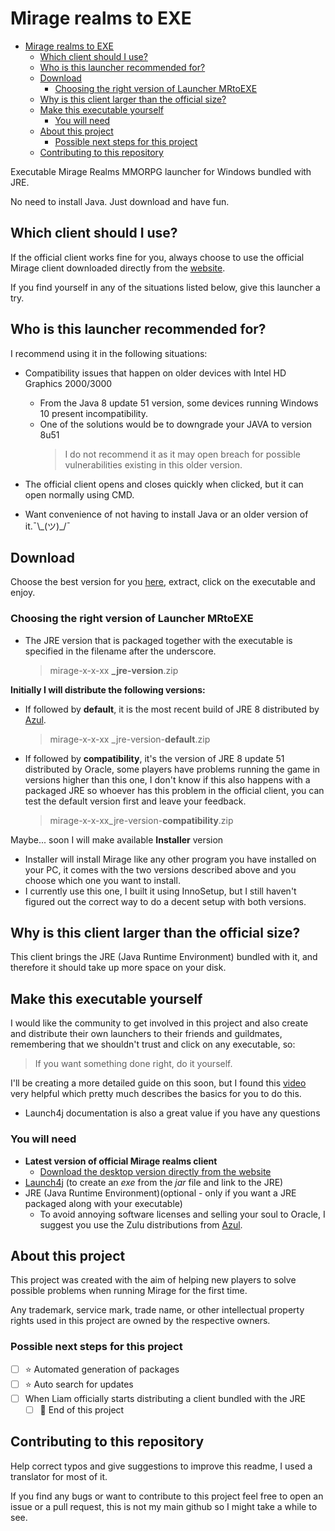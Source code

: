 # Mirage realms to EXE

- [Mirage realms to EXE](#mirage-realms-to-exe)
  - [Which client should I use?](#which-client-should-i-use)
  - [Who is this launcher recommended for?](#who-is-this-launcher-recommended-for)
  - [Download](#download)
    - [Choosing the right version of Launcher MRtoEXE](#choosing-the-right-version-of-launcher-mrtoexe)
  - [Why is this client larger than the official size?](#why-is-this-client-larger-than-the-official-size)
  - [Make this executable yourself](#make-this-executable-yourself)
    - [You will need](#you-will-need)
  - [About this project](#about-this-project)
    - [Possible next steps for this project](#possible-next-steps-for-this-project)
  - [Contributing to this repository](#contributing-to-this-repository)

Executable Mirage Realms MMORPG launcher for Windows  bundled with JRE.

No need to install Java. Just download and have fun.

## Which client should I use?

If the official client works fine for you, always choose to use the official Mirage client downloaded directly from the [website](https://www.miragerealms.co.uk/devblog/play/).

If you find yourself in any of the situations listed below, give this launcher a try.

## Who is this launcher recommended for?

I recommend using it in the following situations:

- Compatibility issues that happen on older devices with Intel HD Graphics 2000/3000

  - From the Java 8 update 51 version, some devices running Windows 10 present incompatibility.
  - One of the solutions would be to downgrade your JAVA to version 8u51
       > I do not recommend it as it may open breach for possible vulnerabilities existing in this older version.

- The official client opens and closes quickly when clicked, but it can open normally using CMD.

- Want convenience of not having to install Java or an older version of it.¯\\\_(ツ)\_/¯
  
## Download

Choose the best version for you [here](https://github.com/cent222/MRtoEXE/releases), extract, click on the executable and enjoy.

### Choosing the right version of Launcher MRtoEXE

- The JRE version that is packaged together with the executable is specified in the filename after the underscore.
   > mirage-x-x-xx **_jre-version**.zip

**Initially I will distribute the following versions:**

- If followed by **default**, it is the most recent build of JRE 8 distributed by [Azul](https://www.azul.com/downloads/?package=jdk).
   > mirage-x-x-xx _jre-version-**default**.zip

- If followed by **compatibility**, it's the version of JRE 8 update 51 distributed by Oracle, some players have problems running the game in versions higher than this one, I don't know if this also happens with a packaged JRE so whoever has this problem in the official client, you can test the default version first and leave your feedback.
   > mirage-x-x-xx_jre-version-**compatibility**.zip

Maybe... soon I will make available **Installer** version

- Installer will install Mirage like any other program you have installed on your PC, it comes with the two versions described above and you choose which one you want to install.
- I currently use this one, I built it using InnoSetup, but I still haven't figured out the correct way to do a decent setup with both versions.

## Why is this client larger than the official size?

This client brings the JRE (Java Runtime Environment) bundled with it, and therefore it should take up more space on your disk.

## Make this executable yourself

I would like the community to get involved in this project and also create and distribute their own launchers to their friends and guildmates, remembering that we shouldn't trust and click on any executable, so:

> If you want something done right, do it yourself.

I'll be creating a more detailed guide on this soon, but I found this [video](https://www.youtube.com/watch?v=51iMSVUOQNM) very helpful which pretty much describes the basics for you to do this.

- Launch4j documentation is also a great value if you have any questions

### You will need

- **Latest version of official Mirage realms client**
  - [Download the desktop version directly from the website](https://www.miragerealms.co.uk/devblog/play/)
- [Launch4j](https://launch4j.sourceforge.net/) (to create an _exe_ from the _jar_ file and link to the JRE)
- JRE (Java Runtime Environment)(optional - only if you want a JRE packaged along with your executable)
  - To avoid annoying software licenses and selling your soul to Oracle, I suggest you use the Zulu distributions from [Azul](https://www.azul.com/downloads/?package=jdk).

## About this project

This project was created with the aim of helping new players to solve possible problems when running Mirage for the first time.

Any trademark, service mark, trade name, or other intellectual property rights used in this project are owned by the respective owners.

### Possible next steps for this project

- [ ] ⭐ Automated generation of packages
- [ ] ⭐ Auto search for updates
- [ ] When Liam officially starts distributing a client bundled with the JRE
  - [ ] 🌟 End of this project

## Contributing to this repository

Help correct typos and give suggestions to improve this readme, I used a translator for most of it.

If you find any bugs or want to contribute to this project feel free to open an issue or a pull request, this is not my main github so I might take a while to see.
